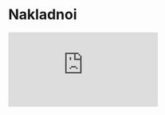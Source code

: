 # Nakladnoi

![uiil](https://static.cdninstagram.com/rsrc.php/v3/yk/l/0,cross/X4iSFs-68jULNU1TKcBDvRjKxnc4MLS6H7aE6PpD6-4C9Pd5JttSzM5YfpckVnOk8BMwzgy6brXyV.css?_nc_x=Ij3Wp8lg5Kz)
